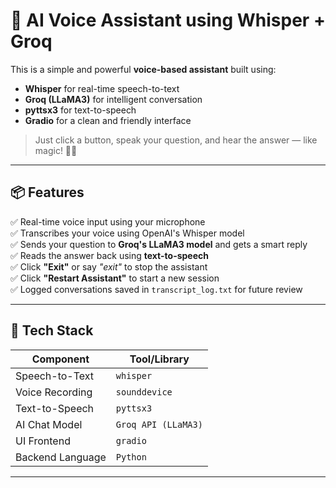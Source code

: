 # 🎤 AI Voice Assistant using Whisper + Groq

This is a simple and powerful **voice-based assistant** built using:

- **Whisper** for real-time speech-to-text
- **Groq (LLaMA3)** for intelligent conversation
- **pyttsx3** for text-to-speech
- **Gradio** for a clean and friendly interface

> Just click a button, speak your question, and hear the answer — like magic! 🧠✨

---

## 📦 Features

✅ Real-time voice input using your microphone  
✅ Transcribes your voice using OpenAI's Whisper model  
✅ Sends your question to **Groq's LLaMA3 model** and gets a smart reply  
✅ Reads the answer back using **text-to-speech**  
✅ Click **"Exit"** or say _"exit"_ to stop the assistant  
✅ Click **"Restart Assistant"** to start a new session  
✅ Logged conversations saved in `transcript_log.txt` for future review  

---

## 🧰 Tech Stack

| Component        | Tool/Library       |
|------------------|--------------------|
| Speech-to-Text   | `whisper`          |
| Voice Recording  | `sounddevice`      |
| Text-to-Speech   | `pyttsx3`          |
| AI Chat Model    | `Groq API (LLaMA3)`|
| UI Frontend      | `gradio`           |
| Backend Language | `Python`           |

---



